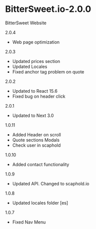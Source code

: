 # BitterSweet.io-2.0.0
BitterSweet Website

2.0.4

* Web page optimization

2.0.3

* Updated prices section
* Updated Locales
* Fixed anchor tag problem on quote

2.0.2

* Updated to React 15.6
* Fixed bug on header click

2.0.1

* Updated to Next 3.0

1.0.11

* Added Header on scroll
* Quote sections Modals
* Check user in scaphold

1.0.10

* Added contact functionality

1.0.9

* Updated API. Changed to scaphold.io

1.0.8

* Updated locales folder [es]

1.0.7

* Fixed Nav Menu
